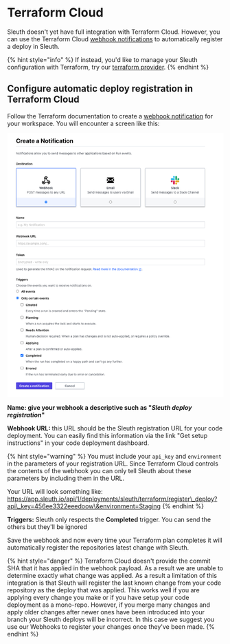 # Terraform Cloud

Sleuth doesn't yet have full integration with Terraform Cloud. However, you can use the Terraform Cloud [webhook notifications](https://www.terraform.io/docs/cloud/workspaces/notifications.html) to automatically register a deploy in Sleuth.

{% hint style="info" %}
If instead, you'd like to manage your Sleuth configuration with Terraform, try our [terraform provider](https://registry.terraform.io/providers/sleuth-io/sleuth/latest).
{% endhint %}

## Configure automatic deploy registration in Terraform Cloud

Follow the Terraform documentation to create a [webhook notification](https://www.terraform.io/docs/cloud/workspaces/notifications.html) for your workspace. You will encounter a screen like this:

![](../../.gitbook/assets/app-celery-deploys-prod-or-sleuth-io-or-terraform-cloud-2021-03-19-14-45-20.png)

**Name: give your webhook a descriptive such as "**_**Sleuth deploy registration**_**"**

**Webhook URL:** this URL should be the Sleuth registration URL for your code deployment. You can easily find this information via the link "Get setup instructions" in your code deployment dashboard.

{% hint style="warning" %}
You must include your `api_key` and `environment` in the parameters of your registration URL. Since Terraform Cloud controls the contents of the webhook you can only tell Sleuth about these parameters by including them in the URL.

Your URL will look something like: https://app.sleuth.io/api/1/deployments/sleuth/terraform/register\_deploy?api\_key=456ee3322eeedoow\&environment=Staging
{% endhint %}

**Triggers:** Sleuth only respects the **Completed** trigger. You can send the others but they'll be ignored

Save the webhook and now every time your Terraform plan completes it will automatically register the repositories latest change with Sleuth.

{% hint style="danger" %}
Terraform Cloud doesn't provide the commit SHA that it has applied in the webhook payload. As a result we are unable to determine exactly what change was applied. As a result a limitation of this integration is that Sleuth will register the last known change from your code repository as the deploy that was applied. This works well if you are applying every change you make or if you have setup your code deployment as a mono-repo. However, if you merge many changes and apply older changes after newer ones have been introduced into your branch your Sleuth deploys will be incorrect. In this case we suggest you use our Webhooks to register your changes once they've been made.
{% endhint %}
